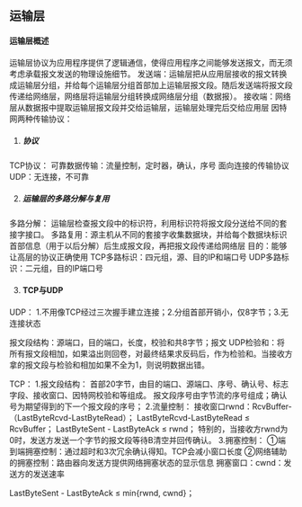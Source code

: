 ## 运输层
#### 运输层概述
运输层协议为应用程序提供了逻辑通信，使得应用程序之间能够发送报文，而无须考虑承载报文发送的物理设施细节。
发送端：运输层把从应用层接收的报文转换成运输层分组，并给每个运输层分组首部加上运输层报文段。随后发送端将报文段传递给网络层，网络层将运输层分组转换成网络层分组（数据报）。
接收端：网络层从数据报中提取运输层报文段并交给运输层，运输层处理完后交给应用层
因特网两种传输协议：

1. ##### 协议
TCP协议：
可靠数据传输：流量控制，定时器，确认，序号
面向连接的传输协议
UDP：无连接，不可靠

2. ##### 运输层的多路分解与复用

多路分解： 运输层检查报文段中的标识符，利用标识符将报文段分送给不同的套接字接口。
多路复用：源主机从不同的套接字收集数据块，并给每个数据块标识首部信息（用于以后分解）后生成报文段，再把报文段传递给网络层
目的：能够让高层的协议正确使用
TCP多路标识：四元组，源、目的IP和端口号
UDP多路标识：二元组，目的IP端口号

3. #### TCP与UDP
   
UDP：
1.不用像TCP经过三次握手建立连接；2.分组首部开销小，仅8字节；3.无连接状态

报文段结构：源端口，目的端口，长度，校验和共8字节；报文
UDP检验和：将所有报文段相加，如果溢出则回卷，对最终结果求反码后，作为检验和。当接收方拿的报文段与检验和相加如果不全为1，则说明数据出错。

TCP：
1.报文段结构：
首部20字节，由目的端口、源端口、序号、确认号、标志字段、接收窗口、因特网校验和等组成。
报文段序号由字节流的序号组成；确认号为期望得到的下一个报文段的序号；
2.流量控制：
接收窗口rwnd：RcvBuffer-（LastByteRcvd-LastByteRead）；
LastByteRcvd-LastByteRead ≤ RcvBuffer；
LastByteSent - LastByteAck ≤ rwnd；
特别的，当接收方rwnd为0时，发送方发送一个字节的报文段等待B清空并回传确认。
3.拥塞控制：
①端到端拥塞控制：通过超时和3次冗余确认得知。TCP会减小窗口长度
②网络辅助的拥塞控制：路由器向发送方提供网络拥塞状态的显示信息
拥塞窗口：cwnd：发送方的发送速率

LastByteSent - LastByteAck ≤ min{rwnd, cwnd}；


